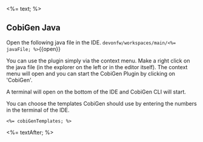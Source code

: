 <%= text; %>

## CobiGen Java

Open the following java file in the IDE.
`devonfw/workspaces/main/<%= javaFile; %>`{{open}}

You can use the plugin simply via the context menu. Make a right click on the java file (in the explorer on the left or in the editor itself). The context menu will open and you can start the CobiGen Plugin by clicking on 'CobiGen'.

A terminal will open on the bottom of the IDE and CobiGen CLI will start.

You can choose the templates CobiGen should use by entering the numbers in the terminal of the IDE.

`<%= cobiGenTemplates; %>`

<%= textAfter; %>